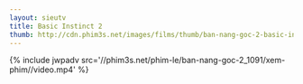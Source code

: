 ```yaml
---
layout: sieutv
title: Basic Instinct 2
thumb: http://cdn.phim3s.net/images/films/thumb/ban-nang-goc-2-basic-instinct-2.jpg
---
```

{% include jwpadv src='//phim3s.net/phim-le/ban-nang-goc-2_1091/xem-phim//video.mp4' %}